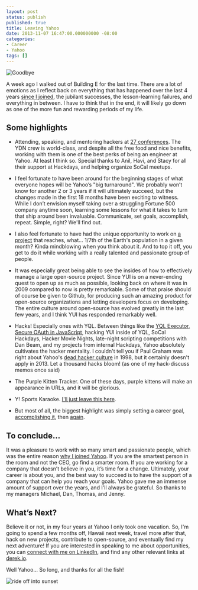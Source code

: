 ```yaml
---
layout: post
status: publish
published: true
title: Leaving Yahoo
date: 2013-11-07 16:47:00.000000000 -08:00
categories:
- Career
- Yahoo
tags: []
---
```


![Goodbye](https://i.imgur.com/r6Ru2Hb.png)

A week ago I walked out of Building E for the last time. There are a lot of emotions as I reflect back on everything that has happened over the last 4 years [since I joined](http://derek.io/blog/2009/im-a-yahoo), the jubilant successes, the lesson-learning failures, and everything in between. I have to think that in the end, it will likely go down as one of the more fun and rewarding periods of my life.

<!--more-->

## Some highlights

* Attending, speaking, and mentoring hackers at [27 conferences](http://derekgathright.com/resume/#conferences). The YDN crew is world-class, and despite all the free food and nice benefits, working with them is one of the best perks of being an engineer at Yahoo. At least I think so. Special thanks to Anil, Havi, and Stacy for all their support at Hackdays, and helping organize SoCal meetups.

* I feel fortunate to have been around for the beginning stages of what everyone hopes will be Yahoo’s "big turnaround". We probably won’t know for another 2 or 3 years if it will ultimately succeed, but the changes made in the first 18 months have been exciting to witness. While I don’t envision myself taking over a struggling Fortune 500 company anytime soon, learning some lessons for what it takes to turn that ship around been invaluable. Communicate, set goals, accomplish, repeat. Simple, right? We'll find out.

* I also feel fortunate to have had the unique opportunity to work on [a project](http://yuilibrary.com/) that reaches, what... 1/7th of the Earth's population in a given month? Kinda mindblowing when you think about it. And to top it off, you get to do it while working with a really talented and passionate group of people.

* It was especially great being able to see the insides of how to effectively manage a large open-source project. Since YUI is on a never-ending quest to open up as much as possible, looking back on where it was in 2009 compared to now is pretty remarkable. Some of that praise should of course be given to Github, for producing such an amazing product for open-source organizations and letting developers focus on developing. The entire culture around open-source has evolved greatly in the last few years, and I think YUI has responded remarkably well.

* Hacks! Especially ones with YQL. Between things like the [YQL Executor](https://github.com/yahoo/yql-executor), [Secure OAuth in JavaScript](http://derek.io/blog/2010/how-to-secure-oauth-in-javascript/), hacking YUI inside of YQL, SoCal Hackdays, Hacker Movie Nights, late-night scripting competitions with Dan Beam, and my projects from internal Hackdays, Yahoo absolutely cultivates the hacker mentality. I couldn't tell you if Paul Graham was right about Yahoo's [dead hacker culture](http://www.paulgraham.com/yahoo.html) in 1998, but it certainly doesn't apply in 2013\. Let a thousand hacks bloom! (as one of my hack-discuss memos once said)

* The Purple Kitten Tracker. One of these days, purple kittens will make an appearance in URLs, and it will be glorious.

* Y! Sports Karaoke. [I'll just leave this here](http://www.youtube.com/watch?v=izGwDsrQ1eQ).

* But most of all, the biggest highlight was simply setting a career goal, [accomplishing it](http://derek.io/blog/2010/return-to-sunnyvale), then [again](http://derek.io/blog/2011/joining-yui).

## To conclude...

It was a pleasure to work with so many smart and passionate people, which was the entire reason [why I joined Yahoo](http://derek.io/blog/2011/the-best-career-advice-youll-ever-get). If you are the smartest person in the room and not the CEO, go find a smarter room. If you are working for a company that doesn’t believe in you, it’s time for a change. Ultimately, your career is about you, and the best way to succeed is to have the support of a company that can help you reach your goals. Yahoo gave me an immense amount of support over the years, and I'll always be grateful. So thanks to my managers Michael, Dan, Thomas, and Jenny.

## What’s Next?

Believe it or not, in my four years at Yahoo I only took one vacation. So, I'm going to spend a few months off, Hawaii next week, travel more after that, hack on new projects, contribute to open-source, and eventually find my next adventure! If you are interested in speaking to me about opportunities, you can [connect with me on LinkedIn](http://www.linkedin.com/in/derekgathright), and find any other relevant links at [derek.io](http://derek.io/).

Well Yahoo... So long, and thanks for all the fish!

![ride off into sunset](http://i.imgur.com/rJVteIv.jpg)
